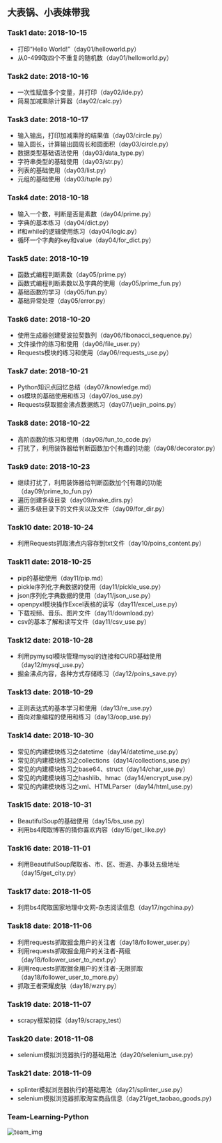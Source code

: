 ## 大表锅、小表妹带我

### Task1 date: 2018-10-15

- 打印“Hello World!”（day01/helloworld.py）
- 从0-499取四个不重复的随机数（day01/helloworld.py）

### Task2 date: 2018-10-16

- 一次性赋值多个变量，并打印（day02/ide.py）
- 简易加减乘除计算器（day02/calc.py）

### Task3 date: 2018-10-17

- 输入输出，打印加减乘除的结果值（day03/circle.py）
- 输入圆长，计算输出圆周长和圆面积（day03/circle.py）
- 数据类型基础语法使用（day03/data_type.py）
- 字符串类型的基础使用（day03/str.py）
- 列表的基础使用（day03/list.py）
- 元组的基础使用（day03/tuple.py）

### Task4 date: 2018-10-18

- 输入一个数，判断是否是素数（day04/prime.py）
- 字典的基本练习（day04/dict.py）
- if和while的逻辑使用练习（day04/logic.py）
- 循环一个字典的key和value（day04/for_dict.py）

### Task5 date: 2018-10-19

- 函数式编程判断素数（day05/prime.py）
- 函数式编程判断素数以及字典的使用（day05/prime_fun.py）
- 基础函数的学习（day05/fun.py）
- 基础异常处理（day05/error.py）

### Task6 date: 2018-10-20

- 使用生成器创建斐波拉契数列（day06/fibonacci_sequence.py）
- 文件操作的练习和使用（day06/file_user.py）
- Requests模块的练习和使用（day06/requests_use.py）

### Task7 date: 2018-10-21

- Python知识点回忆总结（day07/knowledge.md）
- os模块的基础使用和练习（day07/os_use.py）
- Requests获取掘金沸点数据练习（day07/juejin_poins.py）

### Task8 date: 2018-10-22

- 高阶函数的练习和使用（day08/fun_to_code.py）
- 打扰了，利用装饰器给判断函数加个[有趣的]功能（day08/decorator.py）

### Task9 date: 2018-10-23

- 继续打扰了，利用装饰器给判断函数加个[有趣的]功能（day09/prime_to_fun.py）
- 遍历创建多级目录（day09/make_dirs.py）
- 遍历多级目录下的文件夹以及文件（day09/for_dir.py）

### Task10 date: 2018-10-24

- 利用Requests抓取沸点内容存到txt文件（day10/poins_content.py）

### Task11 date: 2018-10-25

- pip的基础使用（day11/pip.md）
- pickle序列化字典数据的使用（day11/pickle_use.py）
- json序列化字典数据的使用（day11/json_use.py）
- openpyxl模块操作Excel表格的读写（day11/excel_use.py）
- 下载视频、音乐、图片文件（day11/download.py）
- csv的基本了解和读写文件（day11/csv_use.py）

### Task12 date: 2018-10-28

- 利用pymysql模块管理mysql的连接和CURD基础使用（day12/mysql_use.py）
- 掘金沸点内容，各种方式存储练习（day12/poins_save.py）

### Task13 date: 2018-10-29

- 正则表达式的基本学习和使用（day13/re_use.py）
- 面向对象编程的使用和练习（day13/oop_use.py）

### Task14 date: 2018-10-30

- 常见的内建模块练习之datetime（day14/datetime_use.py）
- 常见的内建模块练习之collections（day14/collections_use.py）
- 常见的内建模块练习之base64、struct（day14/char_use.py）
- 常见的内建模块练习之hashlib、hmac（day14/encrypt_use.py）
- 常见的内建模块练习之xml、HTMLParser（day14/html_use.py）

### Task15 date: 2018-10-31

- BeautifulSoup的基础使用（day15/bs_use.py）
- 利用bs4爬取博客的猜你喜欢内容（day15/get_like.py）

### Task16 date: 2018-11-01

- 利用BeautifulSoup爬取省、市、区、街道、办事处五级地址（day15/get_city.py）

### Task17 date: 2018-11-05

- 利用bs4爬取国家地理中文网-杂志阅读信息（day17/ngchina.py）

### Task18 date: 2018-11-06

- 利用requests抓取掘金用户的关注者（day18/follower_user.py）
- 利用requests抓取掘金用户的关注者-两级（day18/follower_user_to_next.py）
- 利用requests抓取掘金用户的关注者-无限抓取（day18/follower_user_to_more.py）
- 抓取王者荣耀皮肤（day18/wzry.py）

### Task19 date: 2018-11-07

- scrapy框架初探（day19/scrapy_test）

### Task20 date: 2018-11-08

- selenium模拟浏览器执行的基础用法（day20/selenium_use.py）

### Task21 date: 2018-11-09

- splinter模拟浏览器执行的基础用法（day21/splinter_use.py）
- selenium模拟浏览器抓取淘宝商品信息（day21/get_taobao_goods.py）

### Team-Learning-Python

![team_img](https://images.unsplash.com/photo-1523240795612-9a054b0db644?ixlib=rb-0.3.5&ixid=eyJhcHBfaWQiOjEyMDd9&s=07bcd69444b1da123c309e5f4485371b&auto=format&fit=crop&w=1050&q=80)

